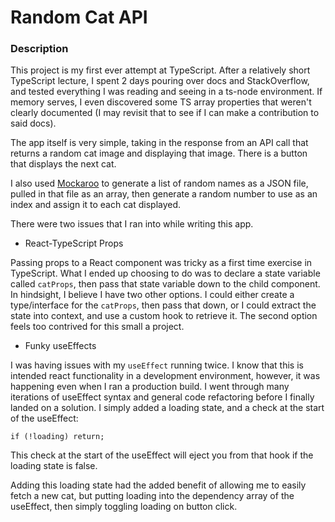 # Random Cat API

### Description

This project is my first ever attempt at TypeScript. After a relatively short TypeScript lecture, I spent 2 days pouring over docs and StackOverflow, and tested everything I was reading and seeing in a ts-node environment. If memory serves, I even discovered some TS array properties that weren't clearly documented (I may revisit that to see if I can make a contribution to said docs).

The app itself is very simple, taking in the response from an API call that returns a random cat image and displaying that image. There is a button that displays the next cat.

I also used [Mockaroo](https://www.mockaroo.com/) to generate a list of random names as a JSON file, pulled in that file as an array, then generate a random number to use as an index and assign it to each cat displayed.

There were two issues that I ran into while writing this app.

- React-TypeScript Props

Passing props to a React component was tricky as a first time exercise in TypeScript. What I ended up choosing to do was to declare a state variable called `catProps`, then pass that state variable down to the child component. In hindsight, I believe I have two other options. I could either create a type/interface for the `catProps`, then pass that down, or I could extract the state into context, and use a custom hook to retrieve it. The second option feels too contrived for this small a project.

- Funky useEffects

I was having issues with my `useEffect` running twice. I know that this is intended react functionality in a development environment, however, it was happening even when I ran a production build. I went through many iterations of useEffect syntax and general code refactoring before I finally landed on a solution. I simply added a loading state, and a check at the start of the useEffect:

    if (!loading) return;

This check at the start of the useEffect will eject you from that hook if the loading state is false.

Adding this loading state had the added benefit of allowing me to easily fetch a new cat, but putting loading into the dependency array of the useEffect, then simply toggling loading on button click.
